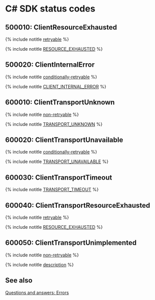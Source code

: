 # C# SDK status codes

<div class="tags_list">

## 500010: ClientResourceExhausted

{% include notitle [retryable](./_includes/tags.md#retryable) %}

</div>

{% include notitle [RESOURCE_EXHAUSTED](./_includes/statuses/resource-exhausted.md) %}


<div class="tags_list">

## 500020: ClientInternalError

{% include notitle [conditionally-retryable](./_includes/tags.md#conditionally-retryable) %}

</div>

{% include notitle [CLIENT_INTERNAL_ERROR](./_includes/statuses/client-internal-error.md) %}


<div class="tags_list">

## 600010: ClientTransportUnknown

{% include notitle [non-retryable](./_includes/tags.md#non-retryable) %}

</div>

{% include notitle [TRANSPORT_UNKNOWN](./_includes/statuses/client-transport-unknown.md) %}


<div class="tags_list">

## 600020: ClientTransportUnavailable

{% include notitle [conditionally-retryable](./_includes/tags.md#conditionally-retryable) %}

</div>

{% include notitle [TRANSPORT_UNAVAILABLE](./_includes/statuses/transport-unavailable.md) %}


<div class="tags_list">

## 600030: ClientTransportTimeout

<!--{% include notitle [description](path) %}-->

</div>

{% include notitle [TRANSPORT_TIMEOUT](./_includes/statuses/client-transport-timeout.md) %}


<div class="tags_list">

## 600040: ClientTransportResourceExhausted

{% include notitle [retryable](./_includes/tags.md#retryable) %}

</div>

{% include notitle [RESOURCE_EXHAUSTED](./_includes/statuses/client-transport-resource-exhausted.md) %}


<div class="tags_list">

## 600050: ClientTransportUnimplemented

{% include notitle [non-retryable](./_includes/tags.md#non-retryable) %}

</div>

{% include notitle [description](./_includes/statuses/client-call-unimplemented.md) %}


## See also

[Questions and answers: Errors](../../faq/errors.md)


